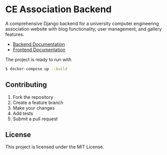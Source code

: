 # CE Association Backend

A comprehensive Django backend for a university computer engineering association website with blog functionality, user management, and gallery features.

+ [Backend Documentation](./backend/README.md)
+ [Frontend Documentation](./frontend/README.md)

The project is ready to run with 
```bash
$ docker-compose up --build
```


## Contributing

1. Fork the repository
2. Create a feature branch
3. Make your changes
4. Add tests
5. Submit a pull request

## License

This project is licensed under the MIT License.